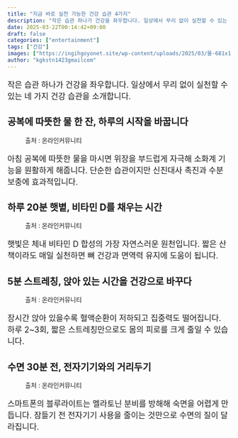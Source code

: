 ```yaml
---
title: "지금 바로 실천 가능한 건강 습관 4가지"
description: "작은 습관 하나가 건강을 좌우합니다. 일상에서 무리 없이 실천할 수 있는 네 가지 건강 습관을 소개합니다."
date: 2025-03-22T00:14:42+09:00
draft: false
categories: ["entertainment"]
tags: ["건강"]
images: ["https://ingihgoyonet.site/wp-content/uploads/2025/03/물-681x1024.jpg", "https://ingihgoyonet.site/wp-content/uploads/2025/03/햇볕-1024x684.jpg", "https://ingihgoyonet.site/wp-content/uploads/2025/03/스트레칭효과-1024x683.jpg", "https://ingihgoyonet.site/wp-content/uploads/2025/03/전자기기멀리-1024x683.jpg"]
author: "kgkstn1423gmailcom"
---
```


<p style="font-size:18px">작은 습관 하나가 건강을 좌우합니다. 일상에서 무리 없이 실천할 수 있는 네 가지 건강 습관을 소개합니다.</p> <h2 >공복에 따뜻한 물 한 잔, 하루의 시작을 바꿉니다</h2> <figure ><img src="https://ingihgoyonet.site/wp-content/uploads/2025/03/물-681x1024.jpg" alt="" style="aspect-ratio:16/9;object-fit:cover"/><figcaption >출처 : 온라인커뮤니티</figcaption></figure> <p style="font-size:18px">아침 공복에 따뜻한 물을 마시면 위장을 부드럽게 자극해 소화계 기능을 원활하게 해줍니다. 단순한 습관이지만 신진대사 촉진과 수분 보충에 효과적입니다.</p> <h2 >하루 20분 햇볕, 비타민 D를 채우는 시간</h2> <figure ><img src="https://ingihgoyonet.site/wp-content/uploads/2025/03/햇볕-1024x684.jpg" alt="" style="aspect-ratio:16/9;object-fit:cover"/><figcaption >출처 : 온라인커뮤니티</figcaption></figure> <p style="font-size:18px">햇빛은 체내 비타민 D 합성의 가장 자연스러운 원천입니다. 짧은 산책이라도 매일 실천하면 뼈 건강과 면역력 유지에 도움이 됩니다.</p> <h2 >5분 스트레칭, 앉아 있는 시간을 건강으로 바꾸다</h2> <figure ><img src="https://ingihgoyonet.site/wp-content/uploads/2025/03/스트레칭효과-1024x683.jpg" alt="" style="aspect-ratio:16/9;object-fit:cover"/><figcaption >출처 : 온라인커뮤니티</figcaption></figure> <p style="font-size:18px">장시간 앉아 있을수록 혈액순환이 저하되고 집중력도 떨어집니다. 하루 2~3회, 짧은 스트레칭만으로도 몸의 피로를 크게 줄일 수 있습니다.</p> <h2 >수면 30분 전, 전자기기와의 거리두기</h2> <figure ><img src="https://ingihgoyonet.site/wp-content/uploads/2025/03/전자기기멀리-1024x683.jpg" alt="" style="aspect-ratio:16/9;object-fit:cover"/><figcaption >출처 : 온라인커뮤니티</figcaption></figure> <p style="font-size:18px">스마트폰의 블루라이트는 멜라토닌 분비를 방해해 숙면을 어렵게 만듭니다. 잠들기 전 전자기기 사용을 줄이는 것만으로 수면의 질이 달라집니다.</p>